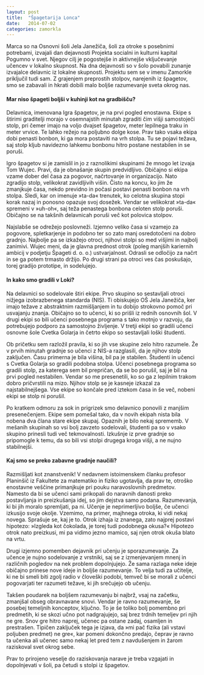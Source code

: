 ```yaml
---
layout: post
title:  "Špagetarija Lonca"
date:   2014-07-02
categories: zamorkla
---
```

Marca so na Osnovni šoli Jela Janežiča, šoli za otroke s posebnimi potrebami, izvajali dan dejavnosti Projekta socialni in kulturni kapital Pogumno v svet. Njegov cilj je pogostejše in aktivnejše vključevanje učencev v lokalno skupnost. Na dna dejavnosti so v šolo povabili zunanje izvajalce delavnic iz lokalne skupnosti. Projektu sem se v imenu Zamorkle priključil tudi sam. Z grajenjem preprostih stolpov, narejenih iz špagetov, smo se zabavali in hkrati dobili malo boljše razumevanje sveta okrog nas.

#### Mar niso špageti boljši v kuhinji kot na gradbišču?
Delavnica, imenovana Igra špagetov, je na prvi pogled enostavna. Ekipe s štirimi graditelji morajo v osemnajstih minutah zgraditi čim višji samostoječi stolp, pri čemer imajo na voljo dvajset špagetov, meter lepilnega traku in meter vrvice. Te lahko režejo na poljubno dolge kose. Prav tako vsaka ekipa dobi penasti bonbon, ki ga mora postaviti na vrh stolpa. Tu se pojavi težava, saj stolp kljub navidezno lahkemu bonbonu hitro postane nestabilen in se poruši.

Igro špagetov si je zamislil in jo z raznolikimi skupinami že mnogo let izvaja Tom Wujec. Pravi, da je obnašanje skupin predvidljivo. Običajno si ekipa vzame dober del časa za pogovor, načrtovanje in organizacijo. Nato zgradijo stolp, velikokrat zavidljivih višin. Čisto na koncu, ko jim že zmanjkuje časa, nekdo previdno in počasi postavi penasti bonbon na vrh stolpa. Sledi, kar on imenuje »ta-da« trenutek, ko celotna skupina stopi korak nazaj in ponosno opazuje svoj dosežek. Vendar se velikokrat »ta-da« spremeni v »uh-oh«, saj teža penastega bonbona celoten stolp poruši. Običajno se na takšnih delavnicah poruši več kot polovica stolpov.

Najslabše se odrežejo poslovneži. Izjemno veliko časa si vzamejo za pogovore, spletkarjenje in podobno ter so zato manj osredotočeni na dobro gradnjo. Najbolje pa se izkažejo otroci, njihovi stolpi so med višjimi in najbolj zanimivi. Wujec meni, da je glavna prednost otrok (poleg manjših kariernih ambicij v podjetju Špageti d. o. o.) ustvarjalnost. Odrasli se odločijo za načrt in se ga potem trmasto držijo. Po drugi strani pa otroci ves čas poskušajo, torej gradijo prototipe, in sodelujejo.

#### In kako smo gradili v Loki?
Na delavnici so sodelovale štiri ekipe. Prvo skupino so sestavljali otroci nižjega izobrazbenega standarda (NIS). Ti obiskujejo OŠ Jela Janežiča, ker imajo težave z abstraktnim razmišljanjem in tu dobijo strokovno pomoč pri usvajanju znanja. Običajno so to učenci, ki so prišli iz rednih osnovnih šol. V drugi ekipi so bili učenci posebnega programa s tako motnjo v razvoju, da potrebujejo podporo za samostojno življenje. V tretji ekipi so gradili učenci osnovne šole Cvetka Golarja in četrto ekipo so sestavljali loški študenti.

Ob pričetku sem razložil pravila, ki so jih vse skupine zelo hitro razumele. Že v prvih minutah gradnje so učenci z NIS-a razglasili, da je njihov stolp zaključen. Času primerna je bila višina, bil pa je stabilen. Študenti in učenci s Cvetka Golarja so gradili podobna stolpa. Učenci posebnega programa so gradili stolp, za katerega sem bil prepričan, da se bo porušil, saj je bil na prvi pogled nestabilen. Vendar so me presenetili, ko so ga z lepilnim trakom dobro pričvrstili na mizo. Njihov stolp se je kasneje izkazal za najstabilnejšega. Vse ekipe so končale pred iztekom časa in še več, nobeni ekipi se stolp ni porušil.

Po kratkem odmoru za sok in prigrizek smo delavnico ponovili z manjšim presenečenjem. Ekipe sem pomešal tako, da v novih ekipah nista bila nobena dva člana stare ekipe skupaj. Opaznih je bilo nekaj sprememb. V mešanih skupinah so vsi bolj zavzeto sodelovali, študenti pa so v vsako skupino prinesli tudi več tekmovalnosti. Izkušnje iz prve gradnje so pripomogle k temu, da so bili vsi stolpi drugega kroga višji, a ne nujno stabilnejši. 

#### Kaj smo se preko zabavne gradnje naučili?
Razmišljati kot znanstvenik! V nedavnem istoimenskem članku profesor Planinšič iz Fakultete za matematiko in fiziko ugotavlja, da prav te, otroško enostavne veščine primanjkuje pri pouku naravoslovnih predmetov. Namesto da bi se učenci sami prikopali do naravnih danosti preko postavljanja in preizkušanja idej, so jim dejstva samo podana. Razumevanja, ki bi jih moralo spremljati, pa ni. Učenje je neprimerljivo boljše, če učenci izkusijo svoje okolje. Vzemimo, na primer, majhnega otroka, ki vidi nekaj novega. Sprašuje se, kaj je to. Otrok izhaja iz znanega, zato najprej postavi hipotezo: »Izgleda kot čokolada, je torej tudi podobnega okusa?« Hipotezo otrok nato preizkusi, mi pa vidimo jezno mamico, saj njen otrok okuša blato na vrtu.

Drugi izjemno pomemben dejavnik pri učenju je sporazumevanje. Za učence je nujno sodelovanje z vrstniki, saj se z izmenjevanjem mnenj in različnih pogledov na nek problem dopolnjujejo. Že sama razlaga neke ideje običajno prinese nove ideje in boljše razumevanje. To velja tudi za učitelje, ki ne bi smeli biti zgolj radio v človeški podobi, temveč bi se morali z učenci pogovarjati ter razumeti težave, ki jih srečujejo ob učenju.

Takšen poudarek na boljšem razumevanju bi najbrž, vsaj na začetku, zmanjšal obseg obravnavane snovi. Vendar je ravno razumevanje, še posebej temeljnih konceptov, ključno. To je še toliko bolj pomembno pri predmetih, ki se skozi učno pot nadgrajujejo, saj brez trdnih temeljev pri njih ne gre. Snov gre hitro naprej, učenec pa ostane zadaj, osamljen in prestrašen. Tipičen zaključek tega je izjava, da »mi pač fizika (ali vstavi poljuben predmet) ne gre«, kar pomeni dokončno predajo, čeprav je ravno ta učenka ali učenec samo nekaj let pred tem z navdušenjem in žarom raziskoval svet okrog sebe.

Prav to prirojeno veselje do raziskovanja narave je treba vzgajati in dopolnjevati v šoli, pa četudi s stolpi iz špagetov.